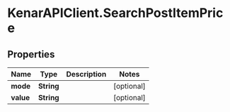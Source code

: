 # KenarAPIClient.SearchPostItemPrice

## Properties

Name | Type | Description | Notes
------------ | ------------- | ------------- | -------------
**mode** | **String** |  | [optional] 
**value** | **String** |  | [optional] 


